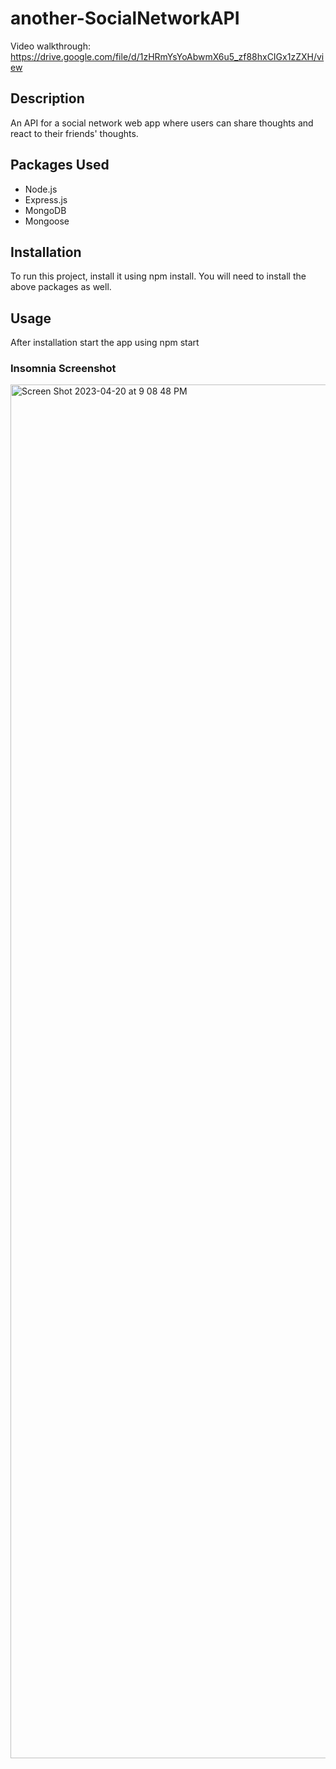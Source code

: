 # another-SocialNetworkAPI

Video walkthrough: https://drive.google.com/file/d/1zHRmYsYoAbwmX6u5_zf88hxCIGx1zZXH/view

## Description

An API for a social network web app where users can share thoughts and react to their friends' thoughts.

## Packages Used
- Node.js
- Express.js
- MongoDB
- Mongoose

## Installation

To run this project, install it using npm install.
You will need to install the above packages as well. 

## Usage 

After installation start the app using npm start

### Insomnia Screenshot
<img width="2198" alt="Screen Shot 2023-04-20 at 9 08 48 PM" src="https://user-images.githubusercontent.com/118576289/233517410-c9d01c0d-b8f4-4ad2-a40f-9403f28d442b.png">

